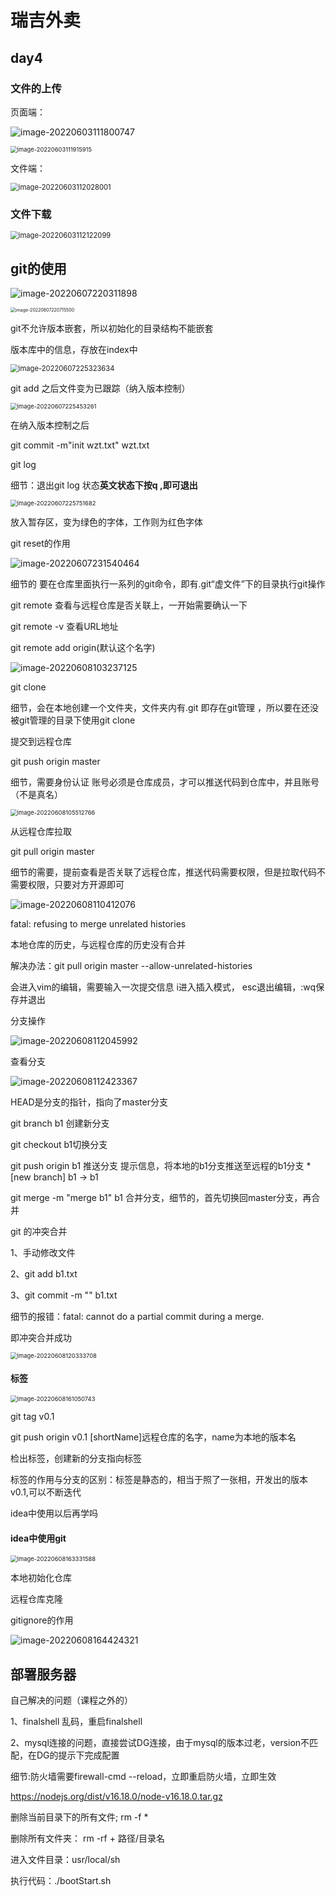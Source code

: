

# 瑞吉外卖

## day4

### 文件的上传

页面端：

![image-20220603111800747](C:\Users\86178\AppData\Roaming\Typora\typora-user-images\image-20220603111800747.png)





<img src="C:\Users\86178\AppData\Roaming\Typora\typora-user-images\image-20220603111915915.png" alt="image-20220603111915915" style="zoom:67%;" />



文件端：  

<img src="C:\Users\86178\AppData\Roaming\Typora\typora-user-images\image-20220603112028001.png" alt="image-20220603112028001" style="zoom: 80%;" />

### 文件下载



<img src="C:\Users\86178\AppData\Roaming\Typora\typora-user-images\image-20220603112122099.png" alt="image-20220603112122099" style="zoom: 80%;" />

## git的使用

![image-20220607220311898](C:\Users\86178\AppData\Roaming\Typora\typora-user-images\image-20220607220311898.png)

<img src="C:\Users\86178\AppData\Roaming\Typora\typora-user-images\image-20220607220715500.png" alt="image-20220607220715500" style="zoom:50%;" />

git不允许版本嵌套，所以初始化的目录结构不能嵌套



版本库中的信息，存放在index中

<img src="C:\Users\86178\AppData\Roaming\Typora\typora-user-images\image-20220607225323634.png" alt="image-20220607225323634" style="zoom:80%;" />







git add <filename> 之后文件变为已跟踪（纳入版本控制）

<img src="C:\Users\86178\AppData\Roaming\Typora\typora-user-images\image-20220607225453261.png" alt="image-20220607225453261" style="zoom:67%;" />





在纳入版本控制之后

git commit -m"init wzt.txt" wzt.txt

git log

细节：退出git log 状态**英文状态下按q ,即可退出**

<img src="C:\Users\86178\AppData\Roaming\Typora\typora-user-images\image-20220607225751682.png" alt="image-20220607225751682" style="zoom:67%;" />

放入暂存区，变为绿色的字体，工作则为红色字体



git reset的作用

![image-20220607231540464](C:\Users\86178\AppData\Roaming\Typora\typora-user-images\image-20220607231540464.png)





细节的 要在仓库里面执行一系列的git命令，即有.git“虚文件”下的目录执行git操作

git remote 查看与远程仓库是否关联上，一开始需要确认一下

git remote -v 查看URL地址

git remote add origin(默认这个名字) <URL>

![image-20220608103237125](C:\Users\86178\AppData\Roaming\Typora\typora-user-images\image-20220608103237125.png)





git clone <URL>

细节，会在本地创建一个文件夹，文件夹内有.git  即存在git管理 ，所以要在还没被git管理的目录下使用git clone



提交到远程仓库

git push origin master

细节，需要身份认证 账号必须是仓库成员，才可以推送代码到仓库中，并且账号（不是真名）

<img src="C:\Users\86178\AppData\Roaming\Typora\typora-user-images\image-20220608105512766.png" alt="image-20220608105512766" style="zoom:67%;" />





从远程仓库拉取

git pull origin master

细节的需要，提前查看是否关联了远程仓库，推送代码需要权限，但是拉取代码不需要权限，只要对方开源即可

![image-20220608110412076](C:\Users\86178\AppData\Roaming\Typora\typora-user-images\image-20220608110412076.png)

fatal: refusing to merge unrelated histories

本地仓库的历史，与远程仓库的历史没有合并

解决办法：git pull origin master --allow-unrelated-histories 

会进入vim的编辑，需要输入一次提交信息 i进入插入模式， esc退出编辑，:wq保存并退出







分支操作

![image-20220608112045992](C:\Users\86178\AppData\Roaming\Typora\typora-user-images\image-20220608112045992.png)





查看分支

![image-20220608112423367](C:\Users\86178\AppData\Roaming\Typora\typora-user-images\image-20220608112423367.png)

HEAD是分支的指针，指向了master分支

git branch b1 创建新分支

git checkout b1切换分支

git push origin b1   推送分支   提示信息，将本地的b1分支推送至远程的b1分支     * [new branch]      b1 -> b1

git merge -m "merge b1" b1 合并分支，细节的，首先切换回master分支，再合并





git 的冲突合并

1、手动修改文件

2、git add b1.txt

3、git commit -m "" b1.txt

细节的报错：fatal: cannot do a partial commit during a merge.

即冲突合并成功

<img src="C:\Users\86178\AppData\Roaming\Typora\typora-user-images\image-20220608120333708.png" alt="image-20220608120333708" style="zoom:67%;" />







#### 标签

<img src="C:\Users\86178\AppData\Roaming\Typora\typora-user-images\image-20220608161050743.png" alt="image-20220608161050743" style="zoom:67%;" />

git tag v0.1

git push origin v0.1    [shortName]远程仓库的名字，name为本地的版本名

检出标签，创建新的分支指向标签

标签的作用与分支的区别：标签是静态的，相当于照了一张相，开发出的版本v0.1,可以不断迭代



idea中使用以后再学吗

#### idea中使用git

<img src="C:\Users\86178\AppData\Roaming\Typora\typora-user-images\image-20220608163331588.png" alt="image-20220608163331588" style="zoom: 67%;" />

 本地初始化仓库

远程仓库克隆





gitignore的作用

![image-20220608164424321](C:\Users\86178\AppData\Roaming\Typora\typora-user-images\image-20220608164424321.png)





## 部署服务器

自己解决的问题（课程之外的）

1、finalshell 乱码，重启finalshell

2、mysql连接的问题，直接尝试DG连接，由于mysql的版本过老，version不匹配，在DG的提示下完成配置





细节:防火墙需要firewall-cmd --reload，立即重启防火墙，立即生效



https://nodejs.org/dist/v16.18.0/node-v16.18.0.tar.gz





删除当前目录下的所有文件;  rm -f *

删除所有文件夹：        rm -rf + 路径/目录名





进入文件目录：usr/local/sh

执行代码：./bootStart.sh

